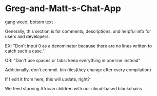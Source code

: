 # Greg-and-Matt-s-Chat-App
gang weed, bottom text


Generally, this section is for comments, descriptions, and helpful info for users and developers.

EX: "Don't input 0 as a denominator because there are no lines written to catch such a case."

OR: "Don't use spaces or tabs: keep everything in one line instead"

Additionally, don't commit .bin files(they change after every compilation)

If I edit it from here, this will update, right?

We feed starving African children with our cloud-based blockchains
